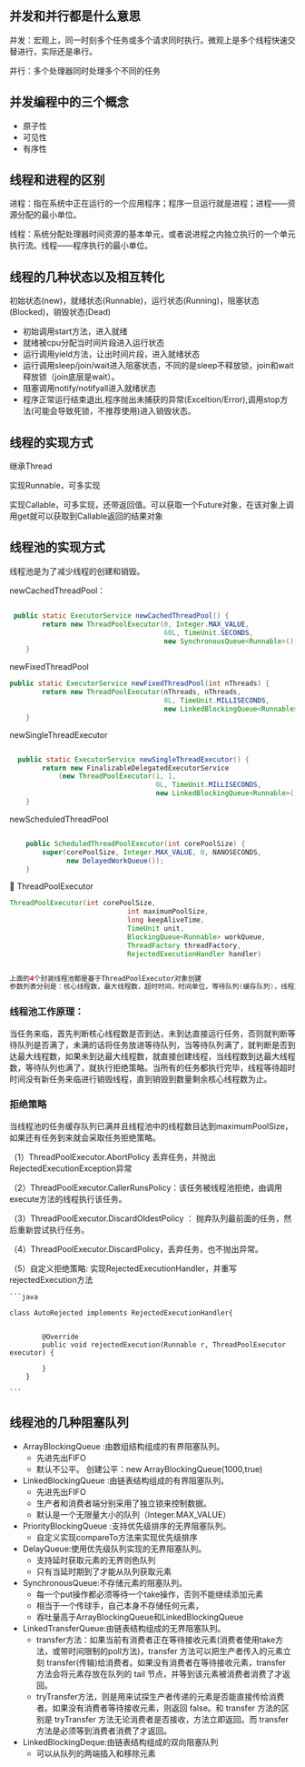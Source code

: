 ## 并发和并行都是什么意思

并发：宏观上，同一时刻多个任务或多个请求同时执行。微观上是多个线程快速交替进行，实际还是串行。

并行：多个处理器同时处理多个不同的任务

## 并发编程中的三个概念
+ 原子性
+ 可见性
+ 有序性

## 线程和进程的区别

进程：指在系统中正在运行的一个应用程序；程序一旦运行就是进程；进程——资源分配的最小单位。

线程：系统分配处理器时间资源的基本单元，或者说进程之内独立执行的一个单元执行流。线程——程序执行的最小单位。


## 线程的几种状态以及相互转化

初始状态(new)，就绪状态(Runnable)，运行状态(Running)，阻塞状态(Blocked)，销毁状态(Dead)

+ 初始调用start方法，进入就绪
+ 就绪被cpu分配当时间片段进入运行状态
+ 运行调用yield方法，让出时间片段，进入就绪状态
+ 运行调用sleep/join/wait进入阻塞状态，不同的是sleep不释放锁，join和wait释放锁（join底层是wait）。
+ 阻塞调用notify/notifyall进入就绪状态
+ 程序正常运行结束退出,程序抛出未捕获的异常(Exceltion/Error),调用stop方法(可能会导致死锁，不推荐使用)进入销毁状态。

## 线程的实现方式

继承Thread

实现Runnable，可多实现

实现Callable，可多实现，还带返回值。可以获取一个Future对象，在该对象上调用get就可以获取到Callable返回的结果对象

## 线程池的实现方式

线程池是为了减少线程的创建和销毁。

newCachedThreadPool：

```java 

 public static ExecutorService newCachedThreadPool() {
        return new ThreadPoolExecutor(0, Integer.MAX_VALUE,
                                      60L, TimeUnit.SECONDS,
                                      new SynchronousQueue<Runnable>());
    }

```

newFixedThreadPool

```java 
public static ExecutorService newFixedThreadPool(int nThreads) {
        return new ThreadPoolExecutor(nThreads, nThreads,
                                      0L, TimeUnit.MILLISECONDS,
                                      new LinkedBlockingQueue<Runnable>());
    }
```

newSingleThreadExecutor

```java 

  public static ExecutorService newSingleThreadExecutor() {
        return new FinalizableDelegatedExecutorService
            (new ThreadPoolExecutor(1, 1,
                                    0L, TimeUnit.MILLISECONDS,
                                    new LinkedBlockingQueue<Runnable>()));
    }

```

newScheduledThreadPool


```java 

    public ScheduledThreadPoolExecutor(int corePoolSize) {
        super(corePoolSize, Integer.MAX_VALUE, 0, NANOSECONDS,
              new DelayedWorkQueue());
    }

```

 🌟 ThreadPoolExecutor

 ```java 
ThreadPoolExecutor(int corePoolSize,
                              int maximumPoolSize,
                              long keepAliveTime,
                              TimeUnit unit,
                              BlockingQueue<Runnable> workQueue,
                              ThreadFactory threadFactory,
                              RejectedExecutionHandler handler)


上面的4个封装线程池都是基于ThreadPoolExecutor对象创建
参数列表分别是：核心线程数，最大线程数，超时时间，时间单位，等待队列(缓存队列)，线程工厂，拒绝策略


 ```

### 线程池工作原理：

当任务来临，首先判断核心线程数是否到达，未到达直接运行任务，否则就判断等待队列是否满了，未满的话将任务放进等待队列，当等待队列满了，就判断是否到达最大线程数，如果未到达最大线程数，就直接创建线程，当线程数到达最大线程数，等待队列也满了，就执行拒绝策略。当所有的任务都执行完毕，线程等待超时时间没有新任务来临进行销毁线程，直到销毁到数量剩余核心线程数为止。


### 拒绝策略

当线程池的任务缓存队列已满并且线程池中的线程数目达到maximumPoolSize，如果还有任务到来就会采取任务拒绝策略。


（1）ThreadPoolExecutor.AbortPolicy 丢弃任务，并抛出RejectedExecutionException异常

（2）ThreadPoolExecutor.CallerRunsPolicy：该任务被线程池拒绝，由调用 execute方法的线程执行该任务。

（3）ThreadPoolExecutor.DiscardOldestPolicy ： 抛弃队列最前面的任务，然后重新尝试执行任务。

（4）ThreadPoolExecutor.DiscardPolicy，丢弃任务，也不抛出异常。

（5）自定义拒绝策略: 实现RejectedExecutionHandler，并重写rejectedExecution方法

    ```java 

    class AutoRejected implements RejectedExecutionHandler{


            @Override
            public void rejectedExecution(Runnable r, ThreadPoolExecutor executor) {
                
            }
        }

    ```




## 线程池的几种阻塞队列

+ ArrayBlockingQueue :由数组结构组成的有界阻塞队列。
  + 先进先出FIFO
  + 默认不公平。 创建公平：new ArrayBlockingQueue(1000,true)
+ LinkedBlockingQueue :由链表结构组成的有界阻塞队列。
  + 先进先出FIFO
  + 生产者和消费者端分别采用了独立锁来控制数据。
  + 默认是一个无限量大小的队列（Integer.MAX_VALUE）
+ PriorityBlockingQueue :支持优先级排序的无界阻塞队列。
  + 自定义实现compareTo方法来实现优先级排序
+ DelayQueue:使用优先级队列实现的无界阻塞队列。
  + 支持延时获取元素的无界则色队列
  + 只有当延时期到了才能从队列获取元素
+ SynchronousQueue:不存储元素的阻塞队列。
  + 每一个put操作都必须等待一个take操作，否则不能继续添加元素
  + 相当于一个传球手，自己本身不存储任何元素，
  + 吞吐量高于ArrayBlockingQueue和LinkedBlockingQueue
+ LinkedTransferQueue:由链表结构组成的无界阻塞队列。
  + transfer方法：如果当前有消费者正在等待接收元素(消费者使用take方法，或带时间限制的poll方法)，transfer 方法可以把生产者传入的元素立刻 transfer(传输)给消费者。如果没有消费者在等待接收元素，transfer 方法会将元素存放在队列的 tail 节点，并等到该元素被消费者消费了才返回。
  + tryTransfer方法，则是用来试探生产者传递的元素是否能直接传给消费者。如果没有消费者等待接收元素，则返回 false。和 transfer 方法的区别是 tryTransfer 方法无论消费者是否接收，方法立即返回。而 transfer 方法是必须等到消费者消费了才返回。
+ LinkedBlockingDeque:由链表结构组成的双向阻塞队列
  + 可以从队列的两端插入和移除元素



